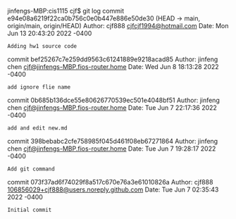 jinfengs-MBP:cis1115 cjf$ git log
commit e94e08a6219f22ca0b756c0e0b447e886e50de30 (HEAD -> main, origin/main, origin/HEAD)
Author: cjf888 <cjfcjf1994@hotmail.com>
Date:   Mon Jun 13 20:43:20 2022 -0400

    Adding hw1 source code

commit bef25267c7e259dd9563c61241889e9218acad85
Author: jinfeng chen <cjf@jinfengs-MBP.fios-router.home>
Date:   Wed Jun 8 18:13:28 2022 -0400

    add ignore flie name

commit 0b685b136dce55e80626770539ec501e4048bf51
Author: jinfeng chen <cjf@jinfengs-MBP.fios-router.home>
Date:   Tue Jun 7 22:17:36 2022 -0400

    add and edit new.md

commit 398bebabc2cfe758985f045d461f08eb67271864
Author: jinfeng chen <cjf@jinfengs-MBP.fios-router.home>
Date:   Tue Jun 7 19:28:17 2022 -0400

    Add git command

commit 073f37ad6f74029f8a517c670e76a3e61010826a
Author: cjf888 <106856029+cjf888@users.noreply.github.com>
Date:   Tue Jun 7 02:35:43 2022 -0400

    Initial commit
